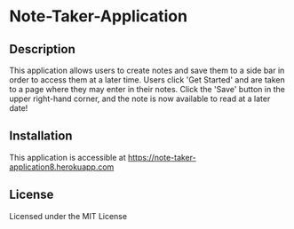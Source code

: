 # Note-Taker-Application

## Description
This application allows users to create notes and save them to a side bar in order to access them at a later time. Users click 'Get Started' and are taken to a page where they may enter in their notes. Click the 'Save' button in the upper right-hand corner, and the note is now available to read at a later date!

## Installation
This application is accessible at https://note-taker-application8.herokuapp.com

## License
Licensed under the MIT License
